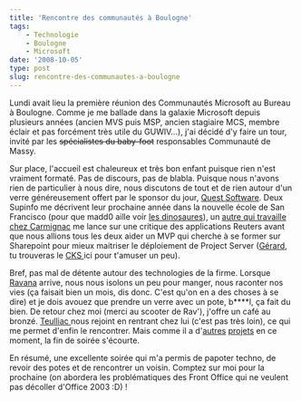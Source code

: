 ```yaml
---
title: 'Rencontre des communautés à Boulogne'
tags:
    - Technologie
    - Boulogne
    - Microsoft
date: '2008-10-05'
type: post
slug: rencontre-des-communautes-a-boulogne
---
```


Lundi avait lieu la première réunion des Communautés Microsoft au Bureau à Boulogne. Comme je me ballade dans la galaxie Microsoft depuis plusieurs années (ancien MVS puis MSP, ancien stagiaire MCS, membre éclair et pas forcément très utile du GUWIV…), j'ai décidé d'y faire un tour, invité par les <span style="text-decoration: line-through">spécialistes du baby-foot</span> responsables Communauté de Massy.

Sur place, l'accueil est chaleureux et très bon enfant puisque rien n'est vraiment formaté. Pas de discours, pas de blabla. Puisque nous n'avons rien de particulier à nous dire, nous discutons de tout et de rien autour d'un verre généreusement offert par le sponsor du jour, [Quest Software](http://www.quest.com/). Deux Supinfo me décrivent leur prochaine année dans la nouvelle école de San Francisco (pour que madd0 aille voir [les dinosaures](http://soup.madd0.com/post/48587906/non-il-ne-mord-pas)), un [autre qui travaille chez Carmignac](http://experience-supinfo.blogspot.com/2008/09/stage-de-fin-danne-chez-carmignac.html) me lance sur une critique des applications Reuters avant que nous allions tous les deux aider un MVP qui cherche à se former sur Sharepoint pour mieux maitriser le déploiement de Project Server ([Gérard](http://www.pragma-soft.com/index_fr.html), tu trouveras le [CKS ](http://www.codeplex.com/CKS)ici pour t'amuser un peu).

Bref, pas mal de détente autour des technologies de la firme. Lorsque [Ravana](http://www.hugedomains.com/domain_profile.cfm?d=geekementcorrect&e=com) arrive, nous nous isolons un peu pour manger, nous raconter nos vies (ça faisait bien un mois, dis donc. C'est qu'on en a des choses à se dire) et je dois avouez que prendre un verre avec un pote, b\*\*\*\*l, ça fait du bien. De retour chez moi (merci au scooter de Rav'), j'offre un café au bronzé. [Teulliac ](http://www.teulliac.com/)nous rejoint en rentrant chez lui (c'est pas très loin), ce qui me permet d'enfin le rencontrer. Mais comme il a d'[autres](http://fr.wikipedia.org/wiki/Couche_culotte) [projets](http://fr.wikipedia.org/wiki/Emploi) en ce moment, la fin de soirée s'écourte.

En résumé, une excellente soirée qui m'a permis de papoter techno, de revoir des potes et de rencontrer un voisin. Comptez sur moi pour la prochaine (on abordera les problématiques des Front Office qui ne veulent pas décoller d'Office 2003&nbsp;:D)&nbsp;!
